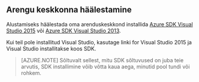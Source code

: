 ## <a name="setupdevenv"></a>Arengu keskkonna häälestamine

Alustamiseks häälestada oma arenduskeskkond installida [Azure SDK Visual Studio 2015](http://go.microsoft.com/fwlink/?linkid=518003) või [Azure SDK Visual Studio 2013](http://go.microsoft.com/fwlink/?LinkID=324322).

Kui teil pole installitud Visual Studio, kasutage linki for Visual Studio 2015 ja Visual Studio installitakse koos SDK.

>[AZURE.NOTE] Sõltuvalt sellest, mitu SDK sõltuvused on juba teie arvutis, SDK installimine võib võtta kaua aega, minutid pool tundi või rohkem.
